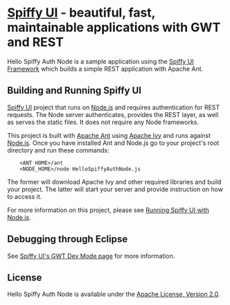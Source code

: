 [Spiffy UI](http://www.spiffyui.org) - beautiful, fast, maintainable applications with GWT and REST
==================================================

Hello Spiffy Auth Node is a sample application using the [Spiffy UI Framework](http://www.spiffyui.org) which builds a simple REST application with Apache Ant.


Building and Running Spiffy UI
--------------------------------------

[Spiffy UI](http://www.spiffyui.org) project that runs on [Node.js](http://nodejs.org/) and requires authentication for REST requests.  The Node server authenticates, provides the REST layer, as well as serves the static files.  It does not require any Node frameworks.

This project is built with [Apache Ant](http://ant.apache.org/) using [Apache Ivy](http://ant.apache.org/ivy/) and runs against [Node.js](http://nodejs.org/).  Once you have installed Ant and Node.js go to your project's root directory and run these commands:

        <ANT HOME>/ant
        <NODE_HOME>/node HelloSpiffyAuthNode.js
        
The former will download Apache Ivy and other required libraries and build your project. The latter will start your server and provide instruction on how to access it.

For more information on this project, please see [Running Spiffy UI with Node.js](http://www.zackgrossbart.com/hackito/spiffy-nodejs).


Debugging through Eclipse
--------------------------------------

See [Spiffy UI's GWT Dev Mode page](http://www.spiffyui.org/#!hostedMode) for more information.

License
--------------------------------------

Hello Spiffy Auth Node is available under the [Apache License, Version 2.0](http://www.apache.org/licenses/LICENSE-2.0.html).


